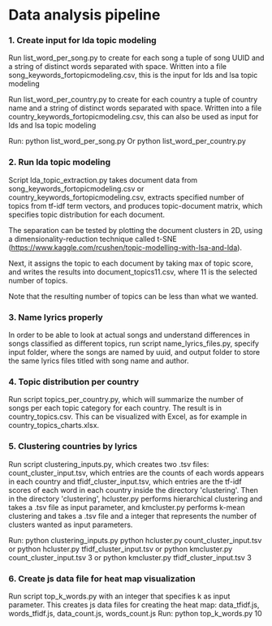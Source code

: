 #  Data analysis pipeline

### 1. Create input for lda topic modeling

Run list_word_per_song.py to create for each song a tuple of
song UUID and a string of distinct words separated with space.
Written into a file song_keywords_fortopicmodeling.csv,
this is the input for lds and lsa topic modeling

Run list_word_per_country.py to create for each country a tuple
of country name and a string of distinct words separated with space.
Written into a file country_keywords_fortopicmodeling.csv,
this can also be used as input for lds and lsa topic modeling

Run:
python list_word_per_song.py
Or
python list_word_per_country.py


### 2. Run lda topic modeling

Script lda_topic_extraction.py takes document data
from song_keywords_fortopicmodeling.csv or country_keywords_fortopicmodeling.csv, extracts specified number of topics
from tf-idf term vectors, and produces topic-document matrix,
which specifies topic distribution for each document.

The separation can be tested by plotting the document clusters in 2D,
using a dimensionality-reduction technique called  t-SNE
(https://www.kaggle.com/rcushen/topic-modelling-with-lsa-and-lda).

Next, it assigns the topic to each document by taking max of
topic score, and writes the results into document_topics11.csv,
where 11 is the selected number of topics.


Note that the resulting number of topics
can be less than what we wanted.



### 3. Name lyrics properly
In order to be able to look at actual songs and understand
differences in songs classified as different topics, run
script name_lyrics_files.py, specify input folder,
where the songs are named by uuid, and output folder to store
the same lyrics files titled with song name and author.



### 4. Topic distribution per country

Run script topics_per_country.py, which will
summarize the number of songs per each topic category for
each country. The result is in country_topics.csv.
This can be visualized with Excel, as for example in
country_topics_charts.xlsx.



### 5. Clustering countries by lyrics

Run script clustering_inputs.py, which creates two .tsv files: count_cluster_input.tsv, which entries are the counts of each words appears in each country and tfidf_cluster_input.tsv, which entries are the tf-idf scores of each word in each country inside the directory 'clustering'. 
Then in the directory 'clustering', hcluster.py performs hierarchical clustering and takes a .tsv file as input parameter, and kmcluster.py performs k-mean clustering and takes a .tsv file and a integer that represents the number of clusters wanted as input parameters. 

Run:
python clustering_inputs.py
python hcluster.py  count_cluster_input.tsv or
python hcluster.py  tfidf_cluster_input.tsv or
python kmcluster.py count_cluster_input.tsv 3 or
python kmcluster.py tfidf_cluster_input.tsv 3



### 6. Create js data file for heat map visualization 
Run script top_k_words.py with an integer that specifies k as input parameter. This creates js data files for creating the heat map: data_tfidf.js, words_tfidf.js, data_count.js, words_count.js
Run: python top_k_words.py 10

